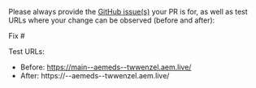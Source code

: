 Please always provide the [GitHub issue(s)](../issues) your PR is for, as well as test URLs where your change can be observed (before and after):

Fix #<gh-issue-id>

Test URLs:
- Before: https://main--aemeds--twwenzel.aem.live/
- After: https://<branch>--aemeds--twwenzel.aem.live/

